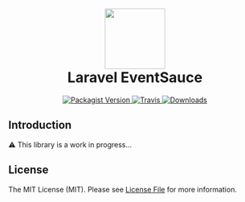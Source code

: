 <h1 align="center">
    <img src="https://eventsauce.io/static/logo.svg" height="120px" width="120px"><br>
    Laravel EventSauce
</h1>

<p align="center">
    <a href="https://packagist.org/packages/spatie/laravel-eventsauce">
        <img src="https://img.shields.io/packagist/v/EventSaucePHP/LaravelEventSauce.svg" alt="Packagist Version">
    </a>
    <a href="https://travis-ci.org/EventSaucePHP/LaravelEventSauce.svg?branch=master">
        <img src="https://travis-ci.org/EventSaucePHP/LaravelEventSauce.svg?branch=master" alt="Travis">
    </a>
    <a href="https://packagist.org/packages/spatie/laravel-eventsauce">
        <img src="https://img.shields.io/packagist/dt/EventSaucePHP/LaravelEventSauce-eventsauce.svg" alt="Downloads">
    </a>
</p>

## Introduction

⚠️ This library is a work in progress...

## License

The MIT License (MIT). Please see [License File](LICENSE.md) for more information.
